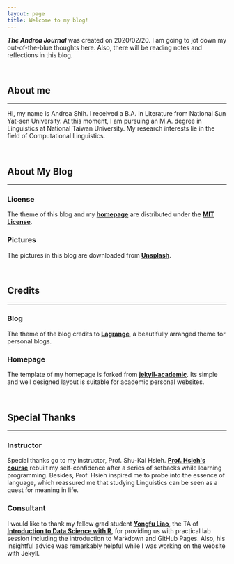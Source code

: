 ```yaml
---
layout: page
title: Welcome to my blog!
---
```


***The Andrea Journal*** was created on 2020/02/20. I am going to jot down my out-of-the-blue thoughts here. Also, there will be reading notes and reflections in this blog.

&nbsp;

## About me
---
Hi, my name is Andrea Shih. I received a B.A. in Literature from National Sun Yat-sen University. At this moment, I am pursuing an M.A. degree in Linguistics at National Taiwan University. My research interests lie in the field of Computational Linguistics. 

&nbsp;

## About My Blog 
---
### License
The theme of this blog and my [**homepage**](https://andreashih.github.io/) are distributed under the [**MIT License**](http://choosealicense.com/licenses/mit/).

### Pictures
The pictures in this blog are downloaded from [**Unsplash**](https://unsplash.com/).

&nbsp;

## Credits
---
### Blog
The theme of the blog credits to [**Lagrange**](https://github.com/LeNPaul/Lagrange), a beautifully arranged theme for personal blogs.

### Homepage
The template of my homepage is forked from [**jekyll-academic**](https://github.com/NCSU-Libraries/jekyll-academic). Its simple and well designed layout is suitable for academic personal websites.

&nbsp;

## Special Thanks
---
### Instructor
Special thanks go to my instructor, Prof. Shu-Kai Hsieh. [**Prof. Hsieh's course**](https://rlads2019.github.io/) rebuilt my self-confidence after a series of setbacks while learning programming. Besides, Prof. Hsieh inspired me to probe into the essence of language, which reassured me that studying Linguistics can be seen as a quest for meaning in life. 

### Consultant
I would like to thank my fellow grad student [**Yongfu Liao**](https://yongfu.name/), the TA of [**Introduction to Data Science with R**](https://rlads2019.github.io/lab/), for providing us with practical lab session including the introduction to Markdown and GitHub Pages. Also, his insightful advice was remarkably helpful while I was working on the website with Jekyll. 
